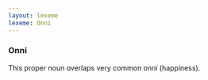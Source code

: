 ```yaml
---
layout: lexeme
lexeme: Onni
---
```


###  Onni 
This proper noun overlaps  very common *onni* (happiness).

